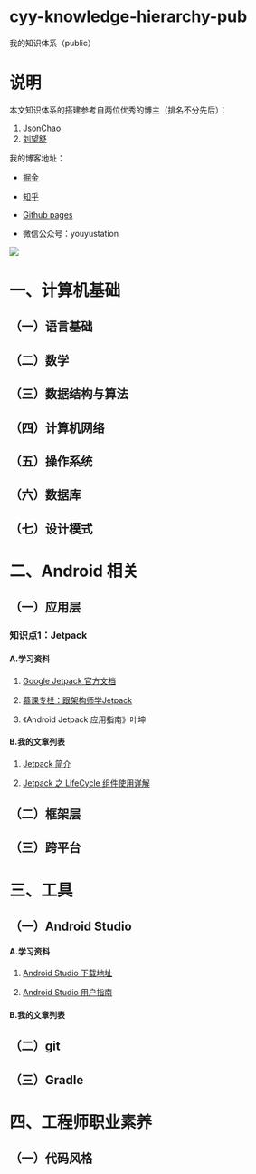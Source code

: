 # cyy-knowledge-hierarchy-pub
我的知识体系（public）

# 说明

本文知识体系的搭建参考自两位优秀的博主（排名不分先后）：
1. [JsonChao](https://github.com/JsonChao)
2. [刘望舒](http://liuwangshu.cn/)

我的博客地址：

- [掘金](https://juejin.im/user/1556564193584039/posts)

- [知乎](https://www.zhihu.com/people/la-la-a-19-9/posts)

- [Github pages](https://yancechen.github.io/)

- 微信公众号：youyustation 

![](https://p6-juejin.byteimg.com/tos-cn-i-k3u1fbpfcp/206300f1b02d4ec0a43d575662a899c8~tplv-k3u1fbpfcp-zoom-1.image)

# 一、计算机基础

## （一）语言基础
## （二）数学
## （三）数据结构与算法
## （四）计算机网络
## （五）操作系统
## （六）数据库
## （七）设计模式

# 二、Android 相关

## （一）应用层

### 知识点1：Jetpack

#### A.学习资料

1. [Google Jetpack 官方文档](https://developer.android.google.cn/jetpack)

2. [慕课专栏：跟架构师学Jetpack](https://www.imooc.com/u/index/read)

3. 《Android Jetpack 应用指南》叶坤

#### B.我的文章列表

1. [Jetpack 简介](https://juejin.im/post/6871039230055809037)

2. [Jetpack 之 LifeCycle 组件使用详解](https://juejin.im/post/6872935442849726478)

## （二）框架层
## （三）跨平台

# 三、工具

## （一）Android Studio

#### A.学习资料

1. [Android Studio 下载地址](https://developer.android.google.cn/studio)

2. [Android Studio 用户指南](https://developer.android.google.cn/studio/intro)

#### B.我的文章列表

## （二）git
## （三）Gradle

# 四、工程师职业素养

## （一）代码风格